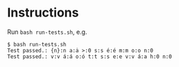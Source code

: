 # Instructions 

Run `bash run-tests.sh`, e.g.

```
$ bash run-tests.sh 
Test passed.: {n}:n a:ȧ >:0 s:s é:é m:m o:o n:0
Test passed.: v:v á:á o:ó t:t s:s e:e v:v á:a h:0 n:0
```
